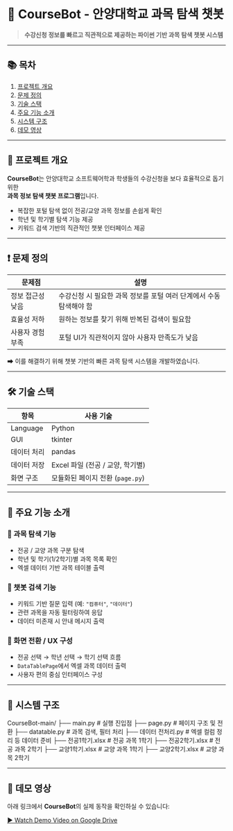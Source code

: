 # 🤖 CourseBot - 안양대학교 과목 탐색 챗봇

> **수강신청 정보를 빠르고 직관적으로 제공하는 파이썬 기반 과목 탐색 챗봇 시스템**

---

## 📚 목차

1. [프로젝트 개요](#-프로젝트-개요)  
2. [문제 정의](#-문제-정의)  
3. [기술 스택](#-기술-스택)  
4. [주요 기능 소개](#-주요-기능-소개)  
5. [시스템 구조](#-시스템-구조)  
6. [데모 영상](#-데모-영상)  


---

## 📌 프로젝트 개요

**CourseBot**는 안양대학교 소프트웨어학과 학생들의 수강신청을 보다 효율적으로 돕기 위한  
**과목 정보 탐색 챗봇 프로그램**입니다.

- 복잡한 포털 탐색 없이 전공/교양 과목 정보를 손쉽게 확인  
- 학년 및 학기별 탐색 기능 제공  
- 키워드 검색 기반의 직관적인 챗봇 인터페이스 제공

---

## ❗ 문제 정의

| 문제점 | 설명 |
|--------|------|
| 정보 접근성 낮음 | 수강신청 시 필요한 과목 정보를 포털 여러 단계에서 수동 탐색해야 함 |
| 효율성 저하 | 원하는 정보를 찾기 위해 반복된 검색이 필요함 |
| 사용자 경험 부족 | 포털 UI가 직관적이지 않아 사용자 만족도가 낮음 |

➡ 이를 해결하기 위해 챗봇 기반의 빠른 과목 탐색 시스템을 개발하였습니다.

---

## 🛠 기술 스택

| 항목        | 사용 기술 |
|-------------|-----------|
| Language    | Python |
| GUI         | tkinter |
| 데이터 처리 | pandas |
| 데이터 저장 | Excel 파일 (전공 / 교양, 학기별) |
| 화면 구조   | 모듈화된 페이지 전환 (`page.py`) |

---

## 🚀 주요 기능 소개

### 🧭 과목 탐색 기능
- 전공 / 교양 과목 구분 탐색
- 학년 및 학기(1/2학기)별 과목 목록 확인
- 엑셀 데이터 기반 과목 테이블 출력

### 💬 챗봇 검색 기능
- 키워드 기반 질문 입력 (예: `"컴퓨터"`, `"데이터"`)
- 관련 과목을 자동 필터링하여 응답
- 데이터 미존재 시 안내 메시지 출력

### 🔁 화면 전환 / UX 구성
- 전공 선택 → 학년 선택 → 학기 선택 흐름
- `DataTablePage`에서 엑셀 과목 데이터 출력
- 사용자 편의 중심 인터페이스 구성

---

## 🧱 시스템 구조

CourseBot-main/
├── main.py # 실행 진입점
├── page.py # 페이지 구조 및 전환
├── datatable.py # 과목 검색, 필터 처리
├── 데이터 전처리.py # 엑셀 컬럼 정리 등 데이터 준비
├── 전공1학기.xlsx # 전공 과목 1학기
├── 전공2학기.xlsx # 전공 과목 2학기
├── 교양1학기.xlsx # 교양 과목 1학기
├── 교양2학기.xlsx # 교양 과목 2학기

---

## 🎥 데모 영상
아래 링크에서 **CourseBot**의 실제 동작을 확인하실 수 있습니다:

[▶️ Watch Demo Video on Google Drive](https://drive.google.com/file/d/1PXKnQO1qr-COXa-_3654FFmuycrUagtE/view?usp=sharing)
